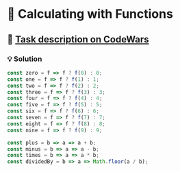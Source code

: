 # 📝 Calculating with Functions

## 🔗 [Task description on CodeWars](https://www.codewars.com/kata/525f3eda17c7cd9f9e000b39)

### 💡 Solution

```javascript
const zero = f => f ? f(0) : 0;
const one = f => f ? f(1) : 1;
const two = f => f ? f(2) : 2;
const three = f => f ? f(3) : 3;
const four = f => f ? f(4) : 4;
const five = f => f ? f(5) : 5;
const six = f => f ? f(6) : 6;
const seven = f => f ? f(7) : 7;
const eight = f => f ? f(8) : 8;
const nine = f => f ? f(9) : 9;

const plus = b => a => a + b;
const minus = b => a => a - b;
const times = b => a => a * b;
const dividedBy = b => a => Math.floor(a / b);
```
